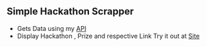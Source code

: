 ## Simple Hackathon Scrapper

- Gets Data using my [API](https://hackathon-scraper.herokuapp.com/)
- Display Hackathon , Prize and respective Link
  Try it out at [Site]()
